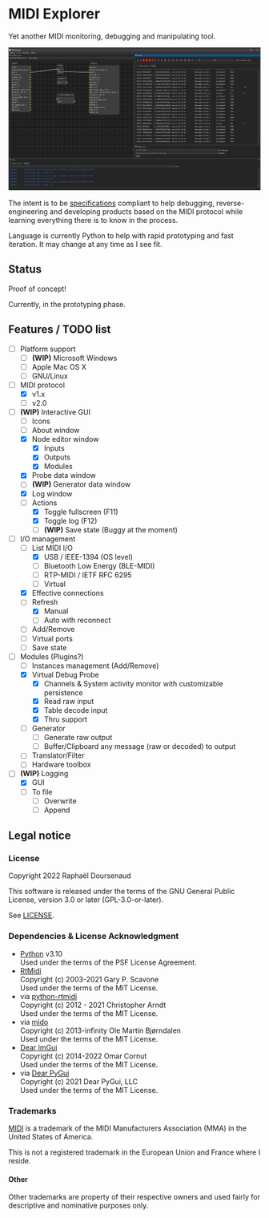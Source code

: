 MIDI Explorer
=============

Yet another MIDI monitoring, debugging and manipulating tool.

![GUI](GUIwithinputmonitor.png)

The intent is to be [specifications](https://www.midi.org/specifications) compliant to help debugging,
reverse-engineering and developing products based on the MIDI protocol while learning everything there is to know in the
process.

Language is currently Python to help with rapid prototyping and fast iteration. It may change at any time as I see fit.


Status
------

Proof of concept!

Currently, in the prototyping phase.


Features / TODO list
--------------------

- [ ] Platform support
  - [ ] **(WIP)** Microsoft Windows
  - [ ] Apple Mac OS X
  - [ ] GNU/Linux
- [ ] MIDI protocol
  - [x] v1.x
  - [ ] v2.0
- [ ] **(WIP)** Interactive GUI
  - [ ] Icons
  - [ ] About window
  - [X] Node editor window
    - [X] Inputs
    - [X] Outputs
    - [x] Modules
  - [x] Probe data window
  - [ ] **(WIP)** Generator data window
  - [x] Log window
  - [ ] Actions
    - [x] Toggle fullscreen (F11)
    - [x] Toggle log (F12)
    - [ ] **(WIP)** Save state (Buggy at the moment)
- [ ] I/O management
  - [ ] List MIDI I/O
    - [x] USB / IEEE-1394 (OS level)
    - [ ] Bluetooth Low Energy (BLE-MIDI)
    - [ ] RTP-MIDI / IETF RFC 6295
    - [ ] Virtual
  - [X] Effective connections
  - [ ] Refresh
    - [X] Manual
    - [ ] Auto with reconnect
  - [ ] Add/Remove
  - [ ] Virtual ports
  - [ ] Save state
- [ ] Modules (Plugins?)
  - [ ] Instances management (Add/Remove)
  - [x] Virtual Debug Probe
    - [x] Channels & System activity monitor with customizable persistence
    - [x] Read raw input
    - [x] Table decode input
    - [x] Thru support
  - [ ] Generator
    - [ ] Generate raw output
    - [ ] Buffer/Clipboard any message (raw or decoded) to output
  - [ ] Translator/Filter
  - [ ] Hardware toolbox
- [ ] **(WIP)** Logging
  - [x] GUI
  - [ ] To file
    - [ ] Overwrite
    - [ ] Append

Legal notice
------------

### License

Copyright 2022 Raphaël Doursenaud

This software is released under the terms of the GNU General Public License, version 3.0 or later (GPL-3.0-or-later).

See [LICENSE](LICENSE).

### Dependencies & License Acknowledgment

- [Python](https://python.org) v3.10  
  Used under the terms of the PSF License Agreement.
- [RtMidi](https://github.com/thestk/rtmidi)  
  Copyright (c) 2003-2021 Gary P. Scavone  
  Used under the terms of the MIT License.
- via [python-rtmidi](https://github.com/SpotlightKid/python-rtmidi)  
  Copyright (c) 2012 - 2021 Christopher Arndt  
  Used under the terms of the MIT License.
- via [mido](https://github.com/mido/mido)  
  Copyright (c) 2013-infinity Ole Martin Bjørndalen    
  Used under the terms of the MIT License.
- [Dear ImGui](https://github.com/ocornut/imgui)  
  Copyright (c) 2014-2022 Omar Cornut  
  Used under the terms of the MIT License.
- via [Dear PyGui](https://github.com/hoffstadt/DearPyGui)  
  Copyright (c) 2021 Dear PyGui, LLC  
  Used under the terms of the MIT License.

### Trademarks

[MIDI](https://midi.org) is a trademark of the MIDI Manufacturers Association (MMA) in the United States of America.

This is not a registered trademark in the European Union and France where I reside.

#### Other

Other trademarks are property of their respective owners and used fairly for descriptive and nominative purposes only.
